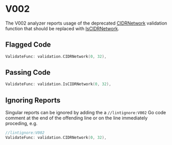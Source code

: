 # V002

The V002 analyzer reports usage of the deprecated [CIDRNetwork](https://godoc.org/github.com/hashicorp/terraform-plugin-sdk/helper/validation#CIDRNetwork) validation function that should be replaced with [IsCIDRNetwork](https://godoc.org/github.com/hashicorp/terraform-plugin-sdk/helper/validation#IsCIDRNetwork).

## Flagged Code

```go
ValidateFunc: validation.CIDRNetwork(0, 32),
```

## Passing Code

```go
ValidateFunc: validation.IsCIDRNetwork(0, 32),
```

## Ignoring Reports

Singular reports can be ignored by adding the a `//lintignore:V002` Go code comment at the end of the offending line or on the line immediately proceding, e.g.

```go
//lintignore:V002
ValidateFunc: validation.CIDRNetwork(0, 32),
```
